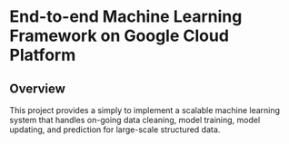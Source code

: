 # End-to-end Machine Learning Framework on Google Cloud Platform

## Overview
This project provides a simply to implement a scalable machine learning system that handles on-going data cleaning, model training, model updating, and prediction for large-scale structured data.
